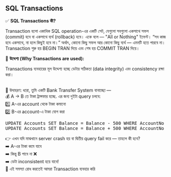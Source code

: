 ## SQL Transactions 

✅ <b>SQL Transactions  কী? </b> <br> 

<p>Transaction হলো একাধিক SQL operation-এর একটি সেট, যেগুলো সবগুলো একসাথে সফল (commit) হবে বা একসাথে ব্যর্থ (rollback) হবে। একে বলে — "All or Nothing" ইভেন্ট। “সব কাজ হবে একসাথে, না হলে কিছুই হবে না।”
অর্থাৎ, কোনো কিছু সফল আর কোনো কিছু ব্যর্থ — এমনটি হতে পারবে না। Transaction শুরু হয় BEGIN TRAN দিয়ে এবং শেষ হয় COMMIT TRAN দিয়ে। </p>

🎯 <b>উদ্দেশ্য (Why Transactions are used): </b> <br> 
<p>Transactions ব্যবহারের মূল উদ্দেশ্য হচ্ছে ডেটার সঠিকতা (data integrity) এবং consistency রক্ষা করা।</p> <br> 
🔸 উদাহরণ: 
ধরো, তুমি একটি Bank Transfer System বানাচ্ছো — <br> 
💰 A → B তে টাকা ট্রান্সফার হচ্ছে. এর জন্য দুইটা query চলবে: <br> 
1️⃣ A-এর account থেকে টাকা কমানো <br> 
2️⃣ B-এর account-এ টাকা যোগ করা <br> 
<pre>
UPDATE Accounts SET Balance = Balance - 500 WHERE AccountNo = 'A';
UPDATE Accounts SET Balance = Balance + 500 WHERE AccountNo = 'B';
</pre>
👉 এখন যদি মাঝখানে server crash হয় বা দ্বিতীয় query fail করে — তাহলে কী হবে? <br>
➡️ A-এর টাকা কমে যাবে <br>
➡️ কিন্তু B পাবে না ❌ <br>
➡️ ডেটা inconsistent হয়ে যাবে! <br>
💪 এই সমস্যা রোধ করতেই আমরা Transaction ব্যবহার করি <br> 


